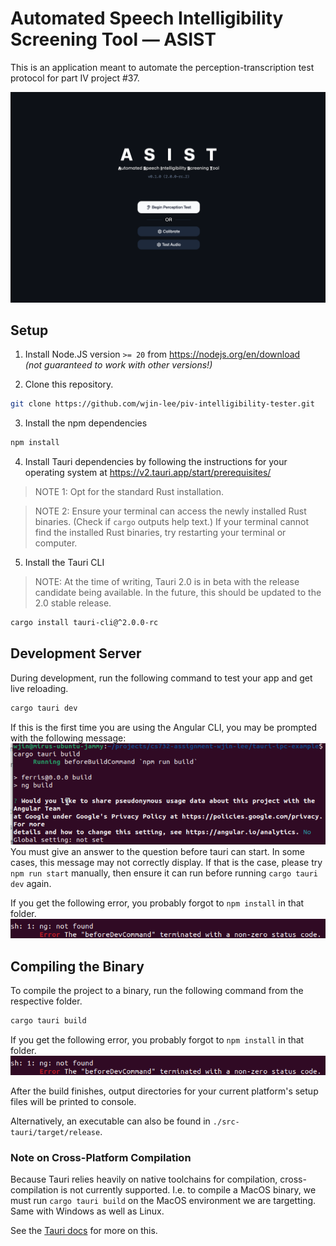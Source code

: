 # Automated Speech Intelligibility Screening Tool — ASIST
This is an application meant to automate the perception-transcription test protocol for part IV project #37. 

![homepage](./screenshots/asist-homepage.png)

## Setup
1. Install Node.JS version `>= 20` from https://nodejs.org/en/download \
   _(not guaranteed to work with other versions!)_

2. Clone this repository.
```bash
git clone https://github.com/wjin-lee/piv-intelligibility-tester.git
```
3. Install the npm dependencies
```bash
npm install
```

4. Install Tauri dependencies by following the instructions for your operating system at https://v2.tauri.app/start/prerequisites/
> NOTE 1: Opt for the standard Rust installation.

> NOTE 2: Ensure your terminal can access the newly installed Rust binaries. (Check if `cargo` outputs help text.) If your terminal cannot find the installed Rust binaries, try restarting your terminal or computer.

5. Install the Tauri CLI
> NOTE: At the time of writing, Tauri 2.0 is in beta with the release candidate being available. In the future, this should be updated to the 2.0 stable release.
 ```bash
cargo install tauri-cli@^2.0.0-rc
```

## Development Server
During development, run the following command to test your app and get live reloading.

```bash
cargo tauri dev
```

If this is the first time you are using the Angular CLI, you may be prompted with the following message:
![Angular survey msg](./screenshots/angular-prompt-screenshot.png)
You must give an answer to the question before tauri can start. In some cases, this message may not correctly display. If that is the case, please try `npm run start` manually, then ensure it can run before running `cargo tauri dev` again.

If you get the following error, you probably forgot to `npm install` in that folder.
![alt text](./screenshots/cargo-tauri-error.png)

## Compiling the Binary
To compile the project to a binary, run the following command from the respective folder. 
```bash
cargo tauri build
```

If you get the following error, you probably forgot to `npm install` in that folder.
![alt text](./screenshots/cargo-tauri-error.png)

After the build finishes, output directories for your current platform's setup files will be printed to console.

Alternatively, an executable can also be found in `./src-tauri/target/release`.

### Note on Cross-Platform Compilation
Because Tauri relies heavily on native toolchains for compilation, cross-compilation is not currently supported. I.e. to compile a MacOS binary, we must run `cargo tauri build` on the MacOS environment we are targetting. Same with Windows as well as Linux.

See the [Tauri docs](https://tauri.app/v1/guides/building/cross-platform/) for more on this.